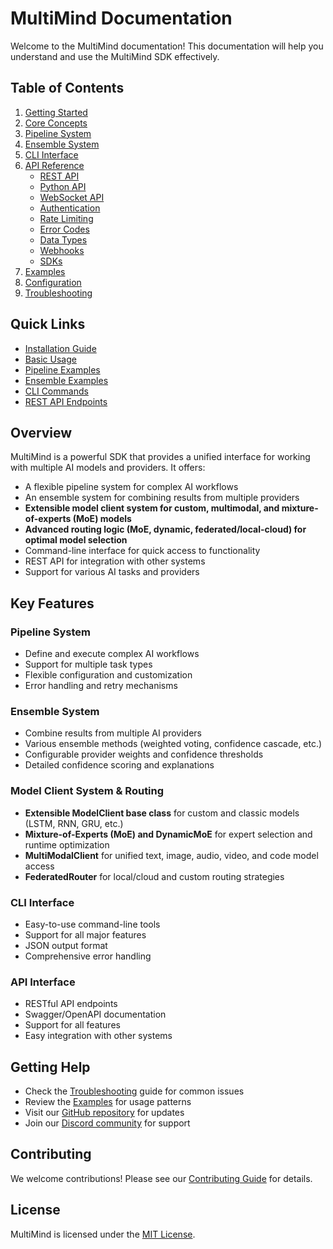 # MultiMind Documentation

Welcome to the MultiMind documentation! This documentation will help you understand and use the MultiMind SDK effectively.

## Table of Contents

1. [Getting Started](getting_started.md)
2. [Core Concepts](core_concepts.md)
3. [Pipeline System](pipeline.md)
4. [Ensemble System](ensemble.md)
5. [CLI Interface](cli.md)
6. [API Reference](api_reference/README.md)
   - [REST API](api_reference/rest_api.md)
   - [Python API](api_reference/python_api.md)
   - [WebSocket API](api_reference/websocket_api.md)
   - [Authentication](api_reference/authentication.md)
   - [Rate Limiting](api_reference/rate_limiting.md)
   - [Error Codes](api_reference/error_codes.md)
   - [Data Types](api_reference/data_types.md)
   - [Webhooks](api_reference/webhooks.md)
   - [SDKs](api_reference/sdks.md)
7. [Examples](examples.md)
8. [Configuration](configuration.md)
9. [Troubleshooting](troubleshooting.md)

## Quick Links

- [Installation Guide](getting_started.md#installation)
- [Basic Usage](getting_started.md#basic-usage)
- [Pipeline Examples](pipeline.md#examples)
- [Ensemble Examples](ensemble.md#examples)
- [CLI Commands](cli.md#available-commands)
- [REST API Endpoints](api_reference/rest_api.md#available-endpoints)

## Overview

MultiMind is a powerful SDK that provides a unified interface for working with multiple AI models and providers. It offers:

- A flexible pipeline system for complex AI workflows
- An ensemble system for combining results from multiple providers
- **Extensible model client system for custom, multimodal, and mixture-of-experts (MoE) models**
- **Advanced routing logic (MoE, dynamic, federated/local-cloud) for optimal model selection**
- Command-line interface for quick access to functionality
- REST API for integration with other systems
- Support for various AI tasks and providers

## Key Features

### Pipeline System
- Define and execute complex AI workflows
- Support for multiple task types
- Flexible configuration and customization
- Error handling and retry mechanisms

### Ensemble System
- Combine results from multiple AI providers
- Various ensemble methods (weighted voting, confidence cascade, etc.)
- Configurable provider weights and confidence thresholds
- Detailed confidence scoring and explanations

### Model Client System & Routing
- **Extensible ModelClient base class** for custom and classic models (LSTM, RNN, GRU, etc.)
- **Mixture-of-Experts (MoE) and DynamicMoE** for expert selection and runtime optimization
- **MultiModalClient** for unified text, image, audio, video, and code model access
- **FederatedRouter** for local/cloud and custom routing strategies

### CLI Interface
- Easy-to-use command-line tools
- Support for all major features
- JSON output format
- Comprehensive error handling

### API Interface
- RESTful API endpoints
- Swagger/OpenAPI documentation
- Support for all features
- Easy integration with other systems

## Getting Help

- Check the [Troubleshooting](troubleshooting.md) guide for common issues
- Review the [Examples](examples.md) for usage patterns
- Visit our [GitHub repository](https://github.com/your-repo/multimind) for updates
- Join our [Discord community](https://discord.gg/your-server) for support

## Contributing

We welcome contributions! Please see our [Contributing Guide](contributing.md) for details.

## License

MultiMind is licensed under the [MIT License](LICENSE). 